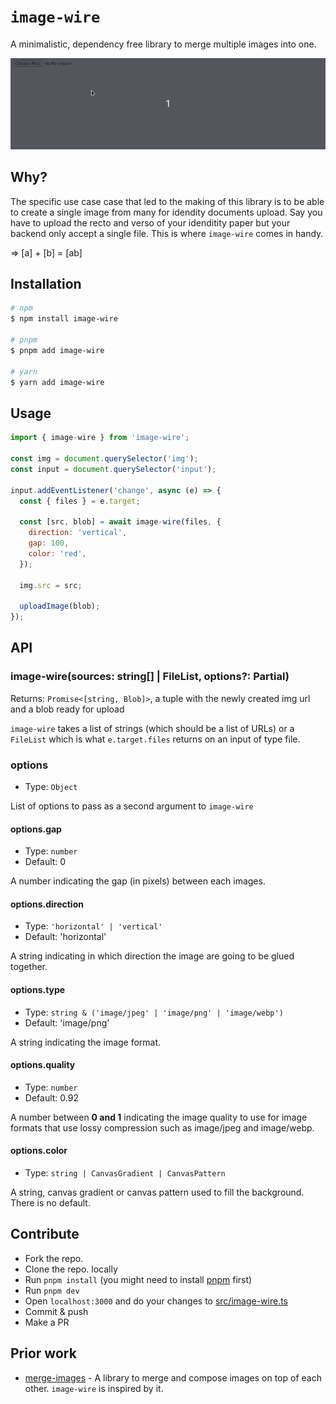 # `image-wire`

A minimalistic, dependency free library to merge multiple images into one.

<img src=".github/demo.gif">

## Why?

The specific use case case that led to the making of this library is to be able to create a single image from many for idendity documents upload.
Say you have to upload the recto and verso of your idenditity paper but your backend only accept a single file. This is where `image-wire` comes in handy.

=> [a] + [b] = [ab]

## Installation

```bash
# npm
$ npm install image-wire

# pnpm
$ pnpm add image-wire

# yarn
$ yarn add image-wire
```

## Usage

```js
import { image-wire } from 'image-wire';

const img = document.querySelector('img');
const input = document.querySelector('input');

input.addEventListener('change', async (e) => {
  const { files } = e.target;

  const [src, blob] = await image-wire(files, {
    direction: 'vertical',
    gap: 100,
    color: 'red',
  });

  img.src = src;

  uploadImage(blob);
});
```

## API

### image-wire(sources: string[] | FileList, options?: Partial<Options>)

Returns: `Promise<[string, Blob]>`, a tuple with the newly created img url and a blob ready for upload

`image-wire` takes a list of strings (which should be a list of URLs) or a `FileList` which is what `e.target.files` returns on an input of type file.

### options

- Type: `Object`

List of options to pass as a second argument to `image-wire`

#### options.gap

- Type: `number`
- Default: 0

A number indicating the gap (in pixels) between each images.

#### options.direction

- Type: `'horizontal' | 'vertical'`
- Default: 'horizontal'

A string indicating in which direction the image are going to be glued together.

#### options.type

- Type: `string & ('image/jpeg' | 'image/png' | 'image/webp')`
- Default: 'image/png'

A string indicating the image format.

#### options.quality

- Type: `number`
- Default: 0.92

A number between **0 and 1** indicating the image quality to use for image formats that use lossy compression such as image/jpeg and image/webp.

#### options.color

- Type: `string | CanvasGradient | CanvasPattern`

A string, canvas gradient or canvas pattern used to fill the background.
There is no default.

## Contribute

- Fork the repo.
- Clone the repo. locally
- Run `pnpm install` (you might need to install [pnpm](https://pnpm.js.org/) first)
- Run `pnpm dev`
- Open `localhost:3000` and do your changes to [src/image-wire.ts](./src/index.ts)
- Commit & push
- Make a PR

## Prior work

- [merge-images](https://github.com/lukechilds/merge-images) - A library to merge and compose images on top of each other. `image-wire` is inspired by it.
